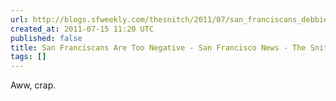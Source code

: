 ```yaml
---
url: http://blogs.sfweekly.com/thesnitch/2011/07/san_franciscans_debbie_downer.php
created_at: 2011-07-15 11:20 UTC
published: false
title: San Franciscans Are Too Negative - San Francisco News - The Snitch
tags: []
---
```


Aww, crap.
